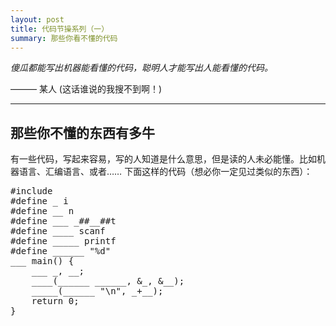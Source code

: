 ```yaml
---
layout: post
title: 代码节操系列（一）
summary: 那些你看不懂的代码
---
```


_傻瓜都能写出机器能看懂的代码，聪明人才能写出人能看懂的代码。_

——— 某人  (这话谁说的我搜不到啊！)

---

## 那些你不懂的东西有多牛

有一些代码，写起来容易，写的人知道是什么意思，但是读的人未必能懂。比如机器语言、汇编语言、或者……
下面这样的代码（想必你一定见过类似的东西）：

<pre class="prettyprint lang-cpp linenums">
#include <stdio.h> 
#define _ i 
#define __ n 
#define ___ _##__##t 
#define ____ scanf 
#define _____ printf 
#define ______ "%d" 
___ main() { 
    ___ _, __; 
    ____(______ ______, &_, &__); 
    _____(______ "\n", _+__); 
    return 0; 
}
</pre>
